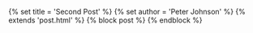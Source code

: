 {% set title = 'Second Post' %}
{% set author = 'Peter Johnson' %}
{% extends 'post.html' %}
{% block post %}
{% endblock %}
